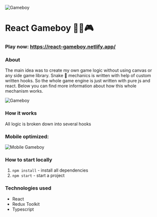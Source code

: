 
![Gameboy](https://i.imgur.com/NVd0JE7.png)


# React Gameboy 🐍🍎🎮

### Play now: https://react-gameboy.netlify.app/

### About
The main idea was to create my own game logic without using canvas or any side game library. Snake 🐍 mechanics is written with help of custom written hooks. So the whole game engine is just written with pure js and react. Below you can find more information about how this whole mechanism works.

![Gameboy](https://i.imgur.com/hc96tls.gif)

### How it works
All logic is broken down into several hooks

### Mobile optimized:
![Mobile Gameboy](https://i.imgur.com/wowXW6C.gif)

### How to start locally

1.  `npm install` - install all dependencies
2.  `npm start` - start a project

### Technologies used
- React
- Redux Toolkit
- Typescript
